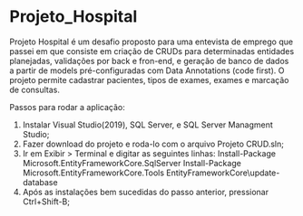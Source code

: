 # Projeto_Hospital

Projeto Hospital é um desafio proposto para uma entevista de emprego que passei em que consiste em criação de CRUDs para determinadas entidades planejadas, validações por back e fron-end, e geração de banco de dados a partir de models pré-configuradas com Data Annotations (code first).
O projeto permite cadastrar pacientes, tipos de exames, exames e marcação de consultas.

Passos para rodar a aplicação:

1. Instalar Visual Studio(2019), SQL Server, e SQL Server Managment Studio;
2. Fazer download do projeto e roda-lo com o arquivo Projeto CRUD.sln;
3. Ir em Exibir > Terminal e digitar as seguintes linhas:
  Install-Package Microsoft.EntityFrameworkCore.SqlServer
  Install-Package Microsoft.EntityFrameworkCore.Tools
  EntityFrameworkCore\update-database
4. Após as instalações bem sucedidas do passo anterior, pressionar Ctrl+Shift-B;
